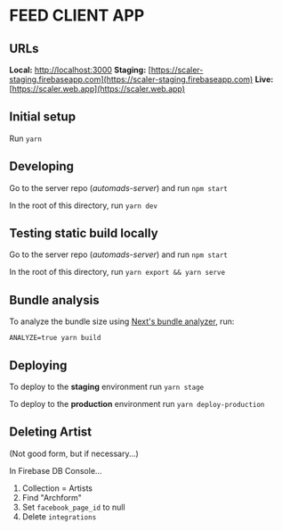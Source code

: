 # FEED CLIENT APP

## URLs

**Local:** [http://localhost:3000](http://localhost:3000)
**Staging:** [https://scaler-staging.firebaseapp.com](https://scaler-staging.firebaseapp.com)
**Live:** [https://scaler.web.app](https://scaler.web.app)

## Initial setup

Run `yarn`


## Developing

Go to the server repo (*automads-server*) and run `npm start`

In the root of this directory, run `yarn dev`


## Testing static build locally

Go to the server repo (*automads-server*) and run `npm start`

In the root of this directory, run `yarn export && yarn serve`

## Bundle analysis

To analyze the bundle size using [Next's bundle analyzer](https://github.com/zeit/next.js/tree/canary/packages/next-bundle-analyzer), run:

`ANALYZE=true yarn build`


## Deploying

To deploy to the **staging** environment run `yarn stage`

To deploy to the **production** environment run `yarn deploy-production`


## Deleting Artist

(Not good form, but if necessary...)

In Firebase DB Console...

1. Collection = Artists
2. Find "Archform"
3. Set `facebook_page_id` to null
4. Delete `integrations`